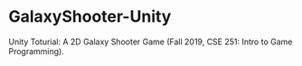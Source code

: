 # GalaxyShooter-Unity
 Unity Toturial: A 2D Galaxy Shooter Game (Fall 2019, CSE 251: Intro to Game Programming).
